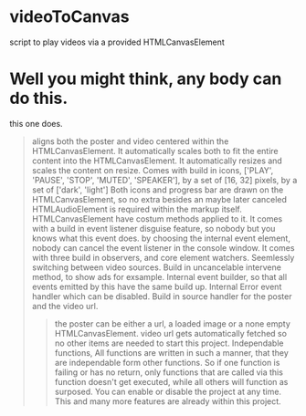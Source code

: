 # videoToCanvas
script to play videos via a provided HTMLCanvasElement
# Well you might think, any body can do this.
this one does.
> aligns both the poster and video centered within the HTMLCanvasElement. It automatically scales both to fit the entire content into the HTMLCanvasElement.
> It automatically resizes and scales the content on resize.
> Comes with build in icons, ['PLAY', 'PAUSE', 'STOP', 'MUTED', 'SPEAKER'], by a set of [16, 32] pixels, by a set of ['dark', 'light']
> Both icons and progress bar are drawn on the HTMLCanvasElement, so no extra besides an maybe later canceled HTMLAudioElement is required within the markup itself.
> HTMLCanvasElement have costum methods applied to it.
> It comes with a build in event listener disguise feature, so nobody but you knows what this event does.
> by choosing the internal event element, nobody can cancel the event listener in the console window.
> It comes with three build in observers, and core element watchers.
> Seemlessly switching between video sources.
> Build in uncancelable intervene method, to show ads for exsample.
> Internal event builder, so that all events emitted by this have the same build up.
> Internal Error event handler which can be disabled.
> Build in source handler for the poster and the video url.
>> the poster can be either a url, a loaded image or a none empty HTMLCanvasElement.
>> video url gets automatically fetched
>> so no other items are needed to start this project.
> Independable functions, All functions are written in such a manner, that they are independable form other functions. So if one function is failing or has no return, only functions that are called via this function doesn't get executed, while all others will function as surposed.
> You can enable or disable the project at any time.
This and many more features are already within this project.
